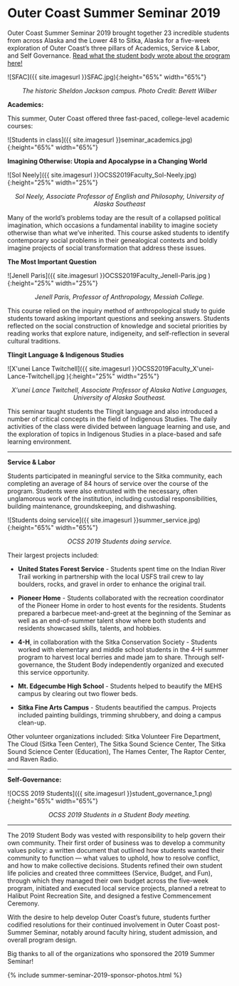 # Outer Coast Summer Seminar 2019

Outer Coast Summer Seminar 2019 brought together 23 incredible students from across Alaska and the Lower 48 to Sitka, Alaska for a five-week exploration of Outer Coast’s three pillars of Academics, Service & Labor, and Self Governance. [Read what the student body wrote about the program here!](https://docs.google.com/document/d/1NWfMkUT0godGk7DeZCkmCFOEja0tPPVbaxcmC830g_0/edit)

<!-- This inserts the campus image -->
![SFAC]({{ site.imagesurl }}SFAC.jpg){:height="65%" width="65%"}

<div align="center"><em>The historic Sheldon Jackson campus. Photo Credit: Berett Wilber</em></div>

<strong>Academics:</strong>

This summer, Outer Coast offered three fast-paced, college-level academic courses:

<!-- This inserts the campus image -->
![Students in class]({{ site.imagesurl }}seminar_academics.jpg){:height="65%" width="65%"}

<strong>Imagining Otherwise: Utopia and Apocalypse in a Changing World</strong>

<!-- This inserts the image -->
![Sol Neely]({{ site.imagesurl }}OCSS2019Faculty_Sol-Neely.jpg){:height="25%" width="25%"}

<div align="center"><em>Sol Neely, Associate Professor of English and Philosophy, University of Alaska Southeast</em></div>

Many of the world’s problems today are the result of a collapsed political imagination, which occasions a fundamental inability to imagine society otherwise than what we’ve inherited. This course asked students to identify contemporary social problems in their genealogical contexts and boldly imagine projects of social transformation that address these issues.

<strong>The Most Important Question</strong>

<!-- This inserts image -->
![Jenell Paris]({{ site.imagesurl }}OCSS2019Faculty_Jenell-Paris.jpg ){:height="25%" width="25%"}

<div align="center"><em>Jenell Paris, Professor of Anthropology, Messiah College.</em></div>

This course relied on the inquiry method of anthropological study to guide students toward asking important questions and seeking answers. Students reflected on the social construction of knowledge and societal priorities by reading works that explore nature, indigeneity, and self-reflection in several cultural traditions.

<strong>Tlingit Language & Indigenous Studies</strong>

<!-- This inserts the image -->
![X'unei Lance Twitchell]({{ site.imagesurl }}OCSS2019Faculty_X'unei-Lance-Twitchell.jpg ){:height="25%" width="25%"}

<div align="center"><em>X‘unei Lance Twitchell, Associate Professor of Alaska Native Languages, University of Alaska Southeast.</em></div>

This seminar taught students the Tlingit language and also introduced a number of critical concepts in the field of Indigenous Studies. The daily activities of the class were divided between language learning and use, and the exploration of topics in Indigenous Studies in a place-based and safe learning environment.

***

<strong>Service & Labor</strong>

Students participated in meaningful service to the Sitka community, each completing an average of 84 hours of service over the course of the program. Students were also entrusted with the necessary, often unglamorous work of the institution, including custodial responsibilities, building maintenance, groundskeeping, and dishwashing. 

<!-- This inserts the image -->
![Students doing service]({{ site.imagesurl }}summer_service.jpg){:height="65%" width="65%"}

<div align="center"><em>OCSS 2019 Students doing service.</em></div>

Their largest projects included:

- <strong>United States Forest Service</strong> - Students spent time on the Indian River Trail working in partnership with the local USFS trail crew to lay boulders, rocks, and gravel in order to enhance the original trail.  

- <strong>Pioneer Home</strong> - Students collaborated with the recreation coordinator of the Pioneer Home in order to host events for the residents. Students prepared a barbecue meet-and-greet at the beginning of the Seminar as well as an end-of-summer talent show where both students and residents showcased skills, talents, and hobbies.

- <strong>4-H</strong>, in collaboration with the Sitka Conservation Society - Students worked with elementary and middle school students in the 4-H summer program to harvest local berries and made jam to share. Through self-governance, the Student Body independently organized and executed this service opportunity.

- <strong>Mt. Edgecumbe High School</strong> - Students helped to beautify the MEHS campus by clearing out two flower beds.

- <strong>Sitka Fine Arts Campus</strong> - Students beautified the campus. Projects included painting buildings, trimming shrubbery, and doing a campus clean-up.

Other volunteer organizations included: Sitka Volunteer Fire Department, The Cloud (Sitka Teen Center), The Sitka Sound Science Center, The Sitka Sound Science Center (Education), The Hames Center, The Raptor Center, and Raven Radio.

***

<strong>Self-Governance:</strong>

![OCSS 2019 Students]({{ site.imagesurl }}student_governance_1.png){:height="65%" width="65%"}

<div align="center"><em>OCSS 2019 Students in a Student Body meeting.</em></div>

***

The 2019 Student Body was vested with responsibility to help govern their own community. Their first order of business was to develop a community values policy: a written document that outlined how students wanted their community to function — what values to uphold, how to resolve conflict, and how to make collective decisions. Students refined their own student life policies and created three committees (Service, Budget, and Fun), through which they managed their own budget across the five-week program, initiated and executed local service projects, planned a retreat to Halibut Point Recreation Site, and designed a festive Commencement Ceremony. 

With the desire to help develop Outer Coast’s future, students further codified resolutions for their continued involvement in Outer Coast post-Summer Seminar, notably around faculty hiring, student admission, and overall program design. 

Big thanks to all of the organizations who sponsored the 2019 Summer Seminar!

<!-- This inserts the logo images -->
{% include summer-seminar-2019-sponsor-photos.html %}

